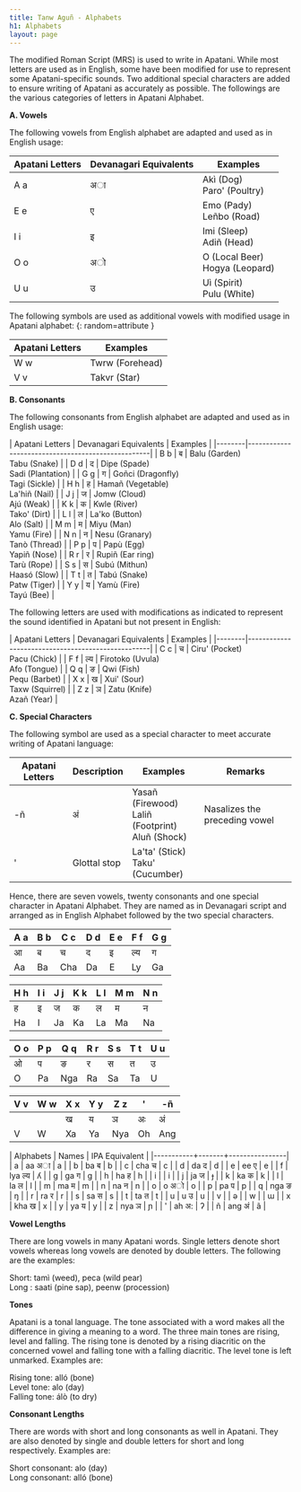 ```yaml
---
title: Tanw Aguñ - Alphabets
h1: Alphabets
layout: page
---
```


The modified Roman Script (MRS) is used to write in Apatani. While most letters are used as in English, some have been modified for use to represent some Apatani-specific sounds. Two additional special characters are added to ensure writing of Apatani as accurately as possible. The followings are the various categories of letters in Apatani Alphabet.

**A. Vowels**

The following vowels from English alphabet are adapted and used as in English usage:

| Apatani Letters | Devanagari Equivalents| Examples                         |
|-----------------|------------|--------------------------------- |
| <i class="fa fa-volume-off"></i> A a             | अा          | Akì (Dog) <br> Paro' (Poultry)        |
| <i class="fa fa-volume-off"></i> E e             | ए          | Emo (Pady) <br> Leñbo (Road)         |
| <i class="fa fa-volume-off"></i> I i             | इ          | Imi (Sleep) <br> Adiñ (Head)         |
| <i class="fa fa-volume-off"></i> O o             | अो        | O (Local Beer) <br> Hogya (Leopard)  |
| <i class="fa fa-volume-off"></i> U u             | उ          | Uì (Spirit) <br> Pulu (White)        |

The following symbols are used as additional vowels with modified usage in Apatani alphabet:
{: random=attribute }

| Apatani Letters | Examples                      |
|--------|-------------------------------|
| <i class="fa fa-volume-off"></i> W w    | Twrw (Forehead)               |
| <i class="fa fa-volume-off"></i> V v    | Takvr (Star)                  |

**B. Consonants**

The following consonants from English alphabet are adapted and used as in English usage:

| Apatani Letters | Devanagari Equivalents | Examples                             |
|--------|---------------------------------------------------|
| <i class="fa fa-volume-off"></i> B b    | ब          | Balu (Garden) <br> Tabu (Snake)      |
| <i class="fa fa-volume-off"></i> D d    | द          | Dipe (Spade) <br> Sadi (Plantation)  |
| <i class="fa fa-volume-off"></i> G g    | ग          | Goñci (Dragonfly) <br> Tagi (Sickle) |
| <i class="fa fa-volume-off"></i> H h    | ह          | Hamañ (Vegetable) <br> La'hiñ (Nail) |
| <i class="fa fa-volume-off"></i> J j    | ज         | Jomw (Cloud) <br> Ajú (Weak)         |
| <i class="fa fa-volume-off"></i> K k    | क          | Kwle (River) <br> Tako' (Dirt)       |
| <i class="fa fa-volume-off"></i> L l    | ल          | La'ko (Button) <br> Alo (Salt)       |
| <i class="fa fa-volume-off"></i> M m    | म          | Miyu (Man) <br> Yamu (Fire)          |
| <i class="fa fa-volume-off"></i> N n    | न          | Nesu (Granary) <br> Tanò (Thread)    |
| <i class="fa fa-volume-off"></i> P p    | प          | Papù (Egg) <br> Yapiñ (Nose)         |
| <i class="fa fa-volume-off"></i> R r    | र          | Rupiñ (Ear ring) <br> Tarù (Rope)    |
| <i class="fa fa-volume-off"></i> S s    | स          | Subú (Mithun) <br> Haasó (Slow)      |
| <i class="fa fa-volume-off"></i> T t    | त          | Tabú (Snake) <br> Patw (Tiger)       |
| <i class="fa fa-volume-off"></i> Y y    | य          | Yamù (Fire) <br> Tayú (Bee)          |

The following letters are used with modifications as indicated to represent the sound identified in Apatani but not present in English:

| Apatani Letters | Devanagari Equivalents | Examples                             |
|--------|---------------------------------------------------|
| <i class="fa fa-volume-off"></i> C c    | च          | Ciru' (Pocket) <br> Pacu (Chick)     |
| <i class="fa fa-volume-off"></i> F f    | ल्य         | Firotoko (Uvula) <br> Afo (Tongue)   |
| <i class="fa fa-volume-off"></i> Q q    | ङ          | Qwi (Fish) <br> Pequ (Barbet)        |
| <i class="fa fa-volume-off"></i> X x    | ख          | Xui' (Sour) <br> Taxw (Squirrel)      |
| <i class="fa fa-volume-off"></i> Z z    | ञ          | Zatu (Knife) <br> Azañ (Year)        |

**C. Special Characters**

The following symbol are used as a special character to meet accurate writing of Apatani language:

| Apatani Letters | Description      | Examples                                         | Remarks                       |
|--------|------------------|--------------------------------------------------|-------------------------------|
| <i class="fa fa-volume-off"></i> -ñ      | अं              | Yasañ (Firewood) <br> Laliñ (Footprint) <br> Aluñ (Shock) | Nasalizes the preceding vowel |
| <i class="fa fa-volume-off"></i> '      | Glottal stop     | La'ta' (Stick) <br> Taku' (Cucumber)                 |                               |

Hence, there are seven vowels, twenty consonants and one special character in Apatani Alphabet. They are named as in Devanagari script and arranged as in English Alphabet followed by the two special characters.

| A a | B b | C c | D d | E e | F f | G g |
|-----|-----|-----|-----|-----|-----|-----| 
| आ  | ब   | च   | द   | इ   | ल्य | ग   |
| Aa  | Ba  | Cha | Da  | E   | Ly  | Ga  |
             
| H h | I i | J j | K k | L l | M m | N n |
|-----|-----|-----|-----|-----|-----|-----| 
| ह   | इ   | ज   | क   | ल   | म   | न   |
| Ha  | I   | Ja  | Ka  | La  | Ma  | Na   |
             
| O o | P p | Q q | R r | S s | T t | U u |
|-----|-----|-----|-----|-----|-----|-----| 
| ओ  | प   | ङ  | र    | स   | त   | उ   |
| O   | Pa  | Nga | Ra  | Sa  | Ta   | U  |
             
| V v | W w | X x | Y y | Z z | ' | -ñ
|-----|-----|-----|-----|-----|-----|-----| 
|     |     | ख   | य   | ञ   | अः | अं |
| V   | W   | Xa  | Ya  | Nya | Oh  | Ang |


| Alphabets | Names | IPA Equivalent |
|-----------+-------+----------------|
| a | aa  अा  | a  |
| b | ba  ब    | b  |
| c | cha च    | c  |
| d | da  द    | d  |
| e | ee  ए    | e  |
| f | lya ल्य | ʎ  |
| g | ga  ग    | g  |
| h | ha  ह    | h  |
| i |          | i  |
| j | ja  ज   | ɟ  |
| k | ka  क   | k  |
| l | la  ल   | l  |
| m | ma  म   | m  |
| n | na  न    | n  |
| o | o अो    | o  |
| p | pa  प | p |
| q | nga ङ | ŋ |
| r | ra  र | r |
| s | sa  स | s |
| t | ta  त | t |
| u | u उ | u |
| v | | ə |
| w | | ɯ |
| x | kha ख | x |
| y | ya  य | y |
| z | nya ञ | ɲ |
| ' | ah  अ: | ʔ |
| ñ | ang अं | ã |

**Vowel Lengths**

There are long vowels in many Apatani words. Single letters denote short vowels whereas long vowels are denoted by double letters. The following are the examples:

Short: tamì (weed), peca (wild pear)
<br>
Long : saati (pine sap), peenw (procession)

**Tones**

Apatani is a tonal language. The tone associated with a word makes all the difference in giving a meaning to a word. The three main tones are rising, level and falling. The rising tone is denoted by a rising diacritic on the concerned vowel and falling tone with a falling diacritic. The level tone is left unmarked. Examples are:

Rising tone: alló (bone)
<br>
Level tone: alo (day)
<br>
Falling tone: álò (to dry)

**Consonant Lengths**

There are words with short and long consonants as well in Apatani. They are also denoted by single and double letters for short and long respectively. Examples are:


Short consonant: alo (day)
<br>
Long consonant: alló (bone)
